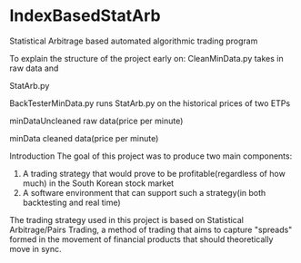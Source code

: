 # IndexBasedStatArb
Statistical Arbitrage based automated algorithmic trading program



To explain the structure of the project early on:
CleanMinData.py
  takes in raw data and 

StatArb.py


BackTesterMinData.py
  runs StatArb.py on the historical prices of two ETPs



  
minDataUncleaned
  raw data(price per minute)
  
minData
  cleaned data(price per minute)


Introduction
The goal of this project was to produce two main components:
1. A trading strategy that would prove to be profitable(regardless of how much) in the South Korean stock market
2. A software environment that can support such a strategy(in both backtesting and real time)

The trading strategy used in this project is based on Statistical Arbitrage/Pairs Trading, a method of trading that aims to capture "spreads" formed in the movement of financial products that should theoretically move in sync. 










